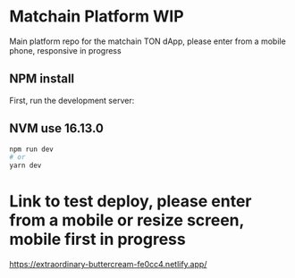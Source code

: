 # Matchain Platform WIP
Main platform repo for the matchain TON dApp, please enter from a mobile phone, responsive in progress

## NPM install
First, run the development server:

## NVM use 16.13.0
```bash
npm run dev
# or
yarn dev
```

# Link to test deploy, please enter from a mobile or resize screen, mobile first in progress
https://extraordinary-buttercream-fe0cc4.netlify.app/
